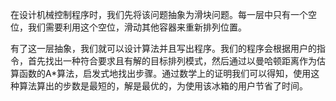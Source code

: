 在设计机械控制程序时，我们先将该问题抽象为滑块问题。每一层中只有一个空位，我们需要利用这个空位，滑动其他容器来重新排列位置。

有了这一层抽象，我们就可以设计算法并且写出程序。我们的程序会根据用户的指令，首先找出一种符合要求且有解的目标排列模式，然后通过以曼哈顿距离作为估算函数的A*算法，启发式地找出步骤。通过数学上的证明我们可以得知，使用这种算法算出的步数是最短的，解是最优的，为使用该冰箱的用户节省了时间。